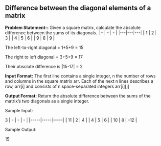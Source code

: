 ## Difference between the diagonal elements of a matrix

**Problem Statement-:** Given a square matrix, calculate the absolute difference between the sums of its diagonals.
| - | - | - |
|---|---|---|
| 1 | 2 | 3 |
| 4 | 5 | 6 |
| 9 | 8 | 9 |

The left-to-right diagonal = 1+5+9 = 15

The right to left diagonal = 3+5+9 = 17

Their absolute difference is |15-17| = 2


**Input Format:**
The first line contains a single integer, n the number of rows and columns in the square matrix arr.
Each of the next n lines describes a row, arr[i] and consists of n space-separated integers arr[i][j]

**Output Format:**
Return the absolute difference between the sums of the matrix’s two diagonals as a single integer.

Sample Input:

3
|  -  |  -  |  -  |
|-----|-----|-----|
| 11  |  2  |  4  |
|  4  |  5  |  6  |
| 10  |  8  | -12 |

  
Sample Output:

15
